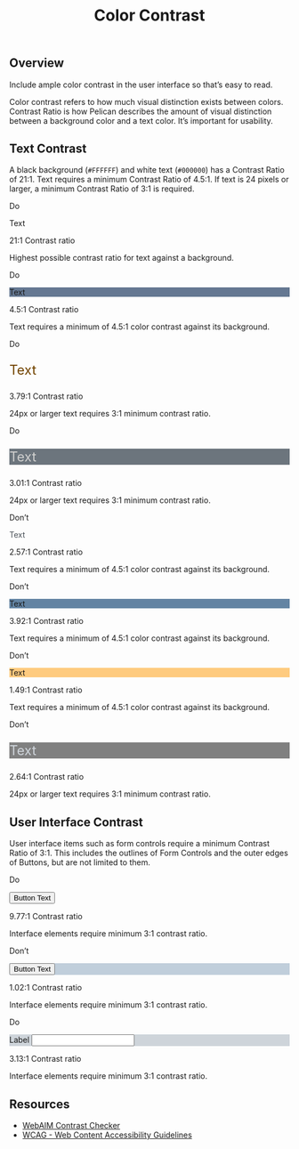 ﻿---
title: Color Contrast
summary: Color Contrast is the contrast ratio between colors.
tags: color, contrast
layout: guide
eleventyNavigation:
  key: Color Contrast
  parent: Accessibility
  order: 2
  excerpt: Color Contrast is the contrast ratio between two colors.
  img: /img/illustrations/illus-color-contrast.svg
---

## Overview 

Include ample color contrast in the user interface so that’s easy to read.

Color contrast refers to how much visual distinction exists between colors. Contrast Ratio is how Pelican describes the amount of visual distinction between a background color and a text color. It’s important for usability.

## Text Contrast

A black background (`#FFFFFF`) and white text (`#000000`) has a Contrast Ratio of 21:1. Text requires a minimum Contrast Ratio of 4.5:1. If text is 24 pixels or larger, a minimum Contrast Ratio of 3:1 is required.

<div class="row">
  <div class="col-12 col-md-6 col-lg-4">
    <div class="card border-0">
      <div class="card-header rounded-top border-0 py-2 px-4 bg-success text-white">
        <p class="mb-0">
          <span class="fas fa-check"></span>
          Do
        </p>
      </div>
      <div class="card-body p-0">
        <div class="py-11 px-4 bg-black text-white">
          <p class="mb-0 text-center">Text</p>
        </div>
        <div class="p-4">
          <p class="mb-0 font-weight-bold"><span class="fas fa-check text-success"></span> 21:1 Contrast ratio</p>
          <p class="mb-0">Highest possible contrast ratio for text against a background.</p>
        </div>
      </div>
    </div>
  </div>
  <div class="col-12 col-md-6 col-lg-4">
    <div class="card border-0">
      <div class="card-header rounded-top border-0 py-2 px-4 bg-success text-white">
        <p class="mb-0">
          <span class="fas fa-check"></span>
          Do
        </p>
      </div>
      <div class="card-body p-0">
        <div class="py-11 px-4 bg-black text-white" style="background-color: #657892!important;">
          <p class="mb-0 text-center">Text</p>
        </div>
        <div class="p-4">
          <p class="mb-0 font-weight-bold"><span class="fas fa-check text-success"></span> 4.5:1 Contrast ratio</p>
          <p class="mb-0">Text requires a minimum of 4.5:1 color contrast against its background.</p>
        </div>
      </div>
    </div>
  </div>
  <div class="col-12 col-md-6 col-lg-4">
    <div class="card border-0">
      <div class="card-header rounded-top border-0 py-2 px-4 bg-success text-white">
        <p class="mb-0">
          <span class="fas fa-check"></span>
          Do
        </p>
      </div>
      <div class="card-body p-0">
        <div class="py-11 px-4 bg-secondary text-white">
          <p class="mb-0 text-center text-secondary-90" style="font-size: 24px; color: #734500!important;">Text</p>
        </div>
        <div class="p-4">
          <p class="mb-0 font-weight-bold"><span class="fas fa-check text-success"></span> 3.79:1 Contrast ratio</p>
          <p class="mb-0">24px or larger text requires 3:1 minimum contrast ratio.</p>
        </div>
      </div>
    </div>
  </div>
  <div class="col-12 col-md-6 col-lg-4">
    <div class="card border-0">
      <div class="card-header rounded-top border-0 py-2 px-4 bg-success text-white">
        <p class="mb-0">
          <span class="fas fa-check"></span>
          Do
        </p>
      </div>
      <div class="card-body p-0">
        <div class="py-11 px-4 bg-black text-white" style="background-color: #6C757D!important;">
          <p class="mb-0 text-center" style="font-size: 24px; color: #CFCFCE;">Text</p>
        </div>
        <div class="p-4">
          <p class="mb-0 font-weight-bold"><span class="fas fa-check text-success"></span> 3.01:1 Contrast ratio</p>
          <p class="mb-0">24px or larger text requires 3:1 minimum contrast ratio.</p>
        </div>
      </div>
    </div>
  </div>
  <div class="col-12 col-md-6 col-lg-4">
    <div class="card border-0">
      <div class="card-header rounded-top border-0 py-2 px-4 bg-danger text-white">
        <p class="mb-0">
          <span class="fas fa-times"></span>
          Don’t
        </p>
      </div>
      <div class="card-body p-0">
        <div class="py-11 px-4 bg-black text-white">
          <p class="mb-0 text-center" style="color: #495057!important;">Text</p>
        </div>
        <div class="p-4">
          <p class="mb-0 font-weight-bold"><span class="fas fa-times text-danger"></span> 2.57:1 Contrast ratio</p>
          <p class="mb-0">Text requires a minimum of 4.5:1 color contrast against its background.</p>
        </div>
      </div>
    </div>
  </div>
  <div class="col-12 col-md-6 col-lg-4">
    <div class="card border-0">
      <div class="card-header rounded-top border-0 py-2 px-4 bg-danger text-white">
        <p class="mb-0">
          <span class="fas fa-times"></span>
          Don’t
        </p>
      </div>
      <div class="card-body p-0">
        <div class="py-11 px-4 bg-black text-white" style="background-color: #6384A3!important;">
          <p class="mb-0 text-center">Text</p>
        </div>
        <div class="p-4">
          <p class="mb-0 font-weight-bold"><span class="fas fa-times text-danger"></span> 3.92:1 Contrast ratio</p>
          <p class="mb-0">Text requires a minimum of 4.5:1 color contrast against its background.</p>
        </div>
      </div>
    </div>
  </div>
  <div class="col-12 col-md-6 col-lg-4">
    <div class="card border-0">
      <div class="card-header rounded-top border-0 py-2 px-4 bg-danger text-white">
        <p class="mb-0">
          <span class="fas fa-times"></span>
          Don’t
        </p>
      </div>
      <div class="card-body p-0">
        <div class="py-11 px-4 bg-black text-white" style="background-color: #FECB7F!important;">
          <p class="mb-0 text-center">Text</p>
        </div>
        <div class="p-4">
          <p class="mb-0 font-weight-bold"><span class="fas fa-times text-danger"></span> 1.49:1 Contrast ratio</p>
          <p class="mb-0">Text requires a minimum of 4.5:1 color contrast against its background.</p>
        </div>
      </div>
    </div>
  </div>
  <div class="col-12 col-md-6 col-lg-4">
    <div class="card border-0">
      <div class="card-header rounded-top border-0 py-2 px-4 bg-danger text-white">
        <p class="mb-0">
          <span class="fas fa-times"></span>
          Don’t
        </p>
      </div>
      <div class="card-body p-0">
        <div class="py-11 px-4 bg-black text-white" style="background-color: #808080!important;">
          <p class="mb-0 text-center" style="font-size: 24px; color: #CED4DA!important;">Text</p>
        </div>
        <div class="p-4">
          <p class="mb-0 font-weight-bold"><span class="fas fa-times text-danger"></span> 2.64:1 Contrast ratio</p>
          <p class="mb-0">24px or larger text requires 3:1 minimum contrast ratio.</p>
        </div>
      </div>
    </div>
  </div>
</div>

## User Interface Contrast

User interface items such as form controls require a minimum Contrast Ratio of 3:1. This includes the outlines of Form Controls and the outer edges of Buttons, but are not limited to them.

<div class="row">
  <div class="col-12 col-md-6 col-lg-4">
    <div class="card border-0">
      <div class="card-header rounded-top border-0 py-2 px-4 bg-success text-white">
        <p class="mb-0">
          <span class="fas fa-check"></span>
          Do
        </p>
      </div>
      <div class="card-body p-0">
        <div class="py-11 px-4 bg-black text-white">
          <p class="mb-0 text-center">
            <button type="button" class="btn btn-secondary">Button Text</button>
          </p>
        </div>
        <div class="p-4">
          <p class="mb-0 font-weight-bold"><span class="fas fa-check text-success"></span> 9.77:1 Contrast ratio</p>
          <p class="mb-0">Interface elements require minimum 3:1 contrast ratio.</p>
        </div>
      </div>
    </div>
  </div>
  <div class="col-12 col-md-6 col-lg-4">
    <div class="card border-0">
      <div class="card-header rounded-top border-0 py-2 px-4 bg-danger text-white">
        <p class="mb-0">
          <span class="fas fa-times"></span>
          Don’t
        </p>
      </div>
      <div class="card-body p-0">
        <div class="py-11 px-4 bg-black text-white" style="background-color: #C0CEDB!important;">
          <p class="mb-0 text-center">
            <button type="button" class="btn btn-warning">Button Text</button>
          </p>
        </div>
        <div class="p-4">
          <p class="mb-0 font-weight-bold"><span class="fas fa-times text-danger"></span> 1.02:1 Contrast ratio</p>
          <p class="mb-0">Interface elements require minimum 3:1 contrast ratio.</p>
        </div>
      </div>
    </div>
  </div>
  <div class="col-12 col-md-6 col-lg-4">
    <div class="card border-0">
      <div class="card-header rounded-top border-0 py-2 px-4 bg-success text-white">
        <p class="mb-0">
          <span class="fas fa-check"></span>
          Do
        </p>
      </div>
      <div class="card-body p-0">
        <div class="py-7 px-4 bg-black" style="background-color: #CED4DA!important;">
          <div class="form-group mb-0">
            <label for="colorTest1" class="label">
              <span class="fas fa-asterisk text-danger"></span>
              Label</label>
            <input id="colorTest1" type="text" class="form-control">
          </div>
        </div>
        <div class="p-4">
          <p class="mb-0 font-weight-bold"><span class="fas fa-check text-success"></span> 3.13:1 Contrast ratio</p>
          <p class="mb-0">Interface elements require minimum 3:1 contrast ratio.</p>
        </div>
      </div>
    </div>
  </div>
</div>

## Resources
* <a href="https://webaim.org/resources/contrastchecker/" target="_blank">WebAIM Contrast Checker</a>
* <a href="https://www.w3.org/TR/WCAG21/" target="_blank">WCAG - Web Content Accessibility Guidelines</a>
